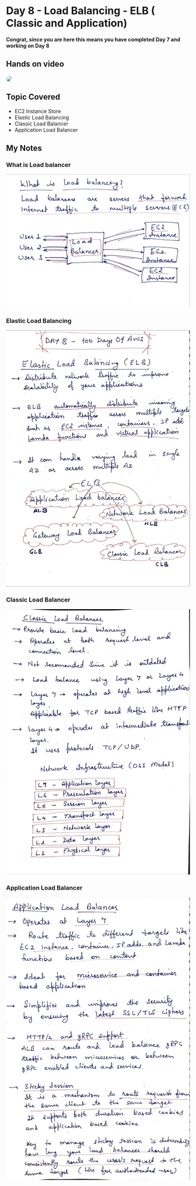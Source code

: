 # Day 8 - Load Balancing - ELB ( Classic and Application)

**Congrat, since you are here this means you have completed Day 7 and working on Day 8**

## Hands on video
<a href="https://youtu.be/lHzHjbxkLOA">
<img src="https://i3.ytimg.com/vi/lHzHjbxkLOA/hqdefault.jpg" align="center" width="200" style="border-radius:40px" />
</a>

## Topic Covered
  - EC2 Instance Store
  - Elastic Load Balancing
  - Classic Load Balancer
  - Application Load Balancer

## My Notes

  ### What is Load balancer
  ![1](./images/4d2ae8571bf3f9bd7415793d2669567afa8ded3f.jpeg)

  ### Elastic Load Balancing
  ![2](./images/5d9666c58c65a52e74657d822df43d8d509110ae.jpeg)
  
  ### Classic Load Balancer
  ![3](./images/e9109dc6df089fad77ff0c001a3ecc32741c8cde.jpeg)
  
  ###  Application Load Balancer
  ![4](./images/6f4127c15f5cc104d93716205f0ea84907978a64.jpeg)




